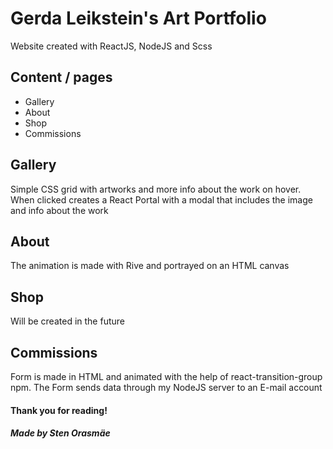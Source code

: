 <h1>Gerda Leikstein's Art Portfolio</h1>
<p>Website created with ReactJS, NodeJS and Scss</p>

<h2>Content / pages</h2>
<ul>
    <li>Gallery</li>
    <li>About</li>
    <li>Shop</li>
    <li>Commissions</li>
</ul>

<h2>Gallery</h2>
<p>Simple CSS grid with artworks and more info about the work on hover. When clicked creates a React Portal with a modal that includes the image and info about the work</p>

<h2>About</h2>
<p>The animation is made with Rive and portrayed on an HTML canvas</p>

<h2>Shop</h2>
<p>Will be created in the future</p>

<h2>Commissions</h2>
<p>Form is made in HTML and animated with the help of react-transition-group npm. The Form sends data through my NodeJS server to an E-mail account</p>

<h4>Thank you for reading!</h4>
<h5>Made by Sten Orasmäe</h5>